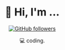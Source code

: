 <h1 align="center">👋 Hi, I'm ...</h1>

<p align="center">
  <a href="https://github.com/badrpink"><img alt="GitHub followers" src="https://img.shields.io/github/followers/badrpink?style=social"></a>
</p>

<p align="center">💻 coding.</p>

